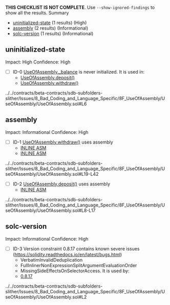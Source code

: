**THIS CHECKLIST IS NOT COMPLETE**. Use `--show-ignored-findings` to show all the results.
Summary
 - [uninitialized-state](#uninitialized-state) (1 results) (High)
 - [assembly](#assembly) (2 results) (Informational)
 - [solc-version](#solc-version) (1 results) (Informational)
## uninitialized-state
Impact: High
Confidence: High
 - [ ] ID-0
[UseOfAssembly._balance](../../contracts/beta-contracts/sdb-subfolders-slither/Issues/8_Bad_Coding_and_Language_Specific/8F_UseOfAssembly/UseOfAssembly/UseOfAssembly.sol#L6) is never initialized. It is used in:
	- [UseOfAssembly.deposit()](../../contracts/beta-contracts/sdb-subfolders-slither/Issues/8_Bad_Coding_and_Language_Specific/8F_UseOfAssembly/UseOfAssembly/UseOfAssembly.sol#L8-L17)
	- [UseOfAssembly.withdraw()](../../contracts/beta-contracts/sdb-subfolders-slither/Issues/8_Bad_Coding_and_Language_Specific/8F_UseOfAssembly/UseOfAssembly/UseOfAssembly.sol#L19-L42)

../../contracts/beta-contracts/sdb-subfolders-slither/Issues/8_Bad_Coding_and_Language_Specific/8F_UseOfAssembly/UseOfAssembly/UseOfAssembly.sol#L6


## assembly
Impact: Informational
Confidence: High
 - [ ] ID-1
[UseOfAssembly.withdraw()](../../contracts/beta-contracts/sdb-subfolders-slither/Issues/8_Bad_Coding_and_Language_Specific/8F_UseOfAssembly/UseOfAssembly/UseOfAssembly.sol#L19-L42) uses assembly
	- [INLINE ASM](../../contracts/beta-contracts/sdb-subfolders-slither/Issues/8_Bad_Coding_and_Language_Specific/8F_UseOfAssembly/UseOfAssembly/UseOfAssembly.sol#L24-L29)
	- [INLINE ASM](../../contracts/beta-contracts/sdb-subfolders-slither/Issues/8_Bad_Coding_and_Language_Specific/8F_UseOfAssembly/UseOfAssembly/UseOfAssembly.sol#L33-L39)

../../contracts/beta-contracts/sdb-subfolders-slither/Issues/8_Bad_Coding_and_Language_Specific/8F_UseOfAssembly/UseOfAssembly/UseOfAssembly.sol#L19-L42


 - [ ] ID-2
[UseOfAssembly.deposit()](../../contracts/beta-contracts/sdb-subfolders-slither/Issues/8_Bad_Coding_and_Language_Specific/8F_UseOfAssembly/UseOfAssembly/UseOfAssembly.sol#L8-L17) uses assembly
	- [INLINE ASM](../../contracts/beta-contracts/sdb-subfolders-slither/Issues/8_Bad_Coding_and_Language_Specific/8F_UseOfAssembly/UseOfAssembly/UseOfAssembly.sol#L11-L16)

../../contracts/beta-contracts/sdb-subfolders-slither/Issues/8_Bad_Coding_and_Language_Specific/8F_UseOfAssembly/UseOfAssembly/UseOfAssembly.sol#L8-L17


## solc-version
Impact: Informational
Confidence: High
 - [ ] ID-3
Version constraint 0.8.17 contains known severe issues (https://solidity.readthedocs.io/en/latest/bugs.html)
	- VerbatimInvalidDeduplication
	- FullInlinerNonExpressionSplitArgumentEvaluationOrder
	- MissingSideEffectsOnSelectorAccess.
It is used by:
	- [0.8.17](../../contracts/beta-contracts/sdb-subfolders-slither/Issues/8_Bad_Coding_and_Language_Specific/8F_UseOfAssembly/UseOfAssembly/UseOfAssembly.sol#L2)

../../contracts/beta-contracts/sdb-subfolders-slither/Issues/8_Bad_Coding_and_Language_Specific/8F_UseOfAssembly/UseOfAssembly/UseOfAssembly.sol#L2


